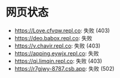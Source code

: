# 网页状态
- https://Love.cfvqw.repl.co: 失败 (403)
- https://deo.babox.repl.co: 失败
- https://v.chavir.repl.co: 失败 (403)
- https://apping.eywjx.repl.co: 失败
- https://qi.limqin.repl.co: 失败 (403)
- https://r7gjwy-8787.csb.app: 失败 (502)

